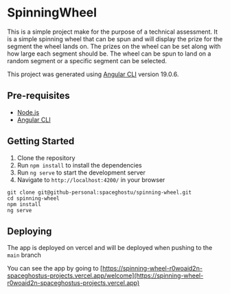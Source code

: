 # SpinningWheel

This is a simple project make for the purpose of a technical assessment. It is a simple spinning wheel that can be spun and will display the prize for the segment the wheel lands on. The prizes on the wheel can be set along with how large each segment should be. The wheel can be spun to land on a random segment or a specific segment can be selected.

This project was generated using [Angular CLI](https://github.com/angular/angular-cli) version 19.0.6.

## Pre-requisites

- [Node.js](https://nodejs.org/en)
- [Angular CLI](https://angular.dev/cli)

## Getting Started

1. Clone the repository
2. Run `npm install` to install the dependencies
3. Run `ng serve` to start the development server
4. Navigate to `http://localhost:4200/` in your browser

```
git clone git@github-personal:spaceghostu/spinning-wheel.git
cd spinning-wheel
npm install
ng serve
```

## Deploying

The app is deployed on vercel and will be deployed when pushing to the `main` branch

You can see the app by going to [https://spinning-wheel-r0woaid2n-spaceghostus-projects.vercel.app/welcome](https://spinning-wheel-r0woaid2n-spaceghostus-projects.vercel.app)

